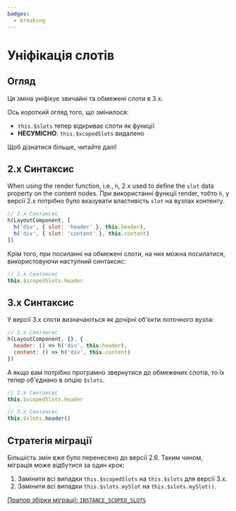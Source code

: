 ```yaml
---
badges:
  - breaking
---
```


# Уніфікація слотів <MigrationBadges :badges="$frontmatter.badges" />

## Огляд

Ця зміна уніфікує звичайні та обмежені слоти в 3.x.

Ось короткий огляд того, що змінилося:

- `this.$slots` тепер відкриває слоти як функції
- **НЕСУМІСНО**: `this.$scopedSlots` видалено

Щоб дізнатися більше, читайте далі!

## 2.x Синтаксис

When using the render function, i.e., `h`, 2.x used to define the `slot` data property on the content nodes.
При використанні функції render, тобто `h`, у версії 2.x потрібно було вказувати властивість `slot` на вузлах контенту.

```js
// 2.x Синтаксис
h(LayoutComponent, [
  h('div', { slot: 'header' }, this.header),
  h('div', { slot: 'content' }, this.content)
])
```

Крім того, при посиланні на обмежені слоти, на них можна посилатися, використовуючи наступний синтаксис:

```js
// 2.x Синтаксис
this.$scopedSlots.header
```

## 3.x Синтаксис

У версії 3.x слоти визначаються як дочірні об'єкти поточного вузла:

```js
// 3.x Синтаксис
h(LayoutComponent, {}, {
  header: () => h('div', this.header),
  content: () => h('div', this.content)
})
```

А якщо вам потрібно програмно звернутися до обмежених слотів, то їх тепер об'єднано в опцію `$slots`.

```js
// 2.x Синтаксис
this.$scopedSlots.header

// 3.x Синтаксис
this.$slots.header()
```

## Стратегія міграції

Більшість змін вже було перенесено до версії 2.6. Таким чином, міграція може відбутися за один крок:

1. Замінити всі випадки `this.$scopedSlots` на `this.$slots` для версії 3.x.
2. Замінити всі випадки `this.$slots.mySlot` на `this.$slots.mySlot()`.

[Прапор збірки міграції: `INSTANCE_SCOPED_SLOTS`](../migration-build.html#compat-configuration)
